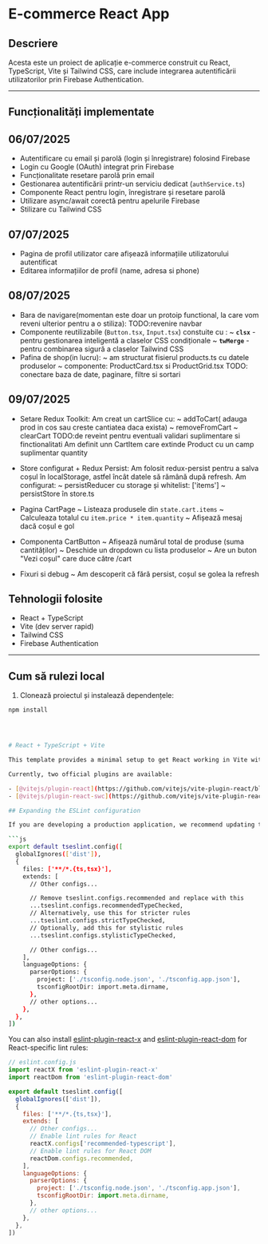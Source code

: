 # E-commerce React App

## Descriere

Acesta este un proiect de aplicație e-commerce construit cu React, TypeScript, Vite și Tailwind CSS, care include integrarea autentificării utilizatorilor prin Firebase Authentication.

---

## Funcționalități implementate
## 06/07/2025

- Autentificare cu email și parolă (login și înregistrare) folosind Firebase  
- Login cu Google (OAuth) integrat prin Firebase  
- Funcționalitate resetare parolă prin email  
- Gestionarea autentificării printr-un serviciu dedicat (`authService.ts`)  
- Componente React pentru login, înregistrare și resetare parolă  
- Utilizare async/await corectă pentru apelurile Firebase  
- Stilizare cu Tailwind CSS  

## 07/07/2025
- Pagina de profil utilizator care afișează informațiile utilizatorului autentificat 
- Editarea informațiilor de profil (name, adresa si phone)
## 08/07/2025
- Bara de navigare(momentan este doar un protoip functional, la care vom reveni ulterior pentru a o stiliza):
  TODO:revenire navbar
- Componente reutilizabile (`Button.tsx`, `Input.tsx`) constuite cu :
  ~ **`clsx`** - pentru gestionarea inteligentă a claselor CSS condiționale
  ~ **`twMerge`** - pentru combinarea sigură a claselor Tailwind CSS
- Pafina de shop(in lucru):
  ~ am structurat fisierul products.ts cu datele produselor
  ~ componente: ProductCard.tsx si ProductGrid.tsx
  TODO: conectare baza de date, paginare, filtre si sortari

## 09/07/2025
- Setare Redux Toolkit:
  Am creat un cartSlice cu:
  ~ addToCart( adauga prod in cos sau creste cantiatea daca exista)
  ~ removeFromCart
  ~ clearCart
  TODO:de reveint pentru eventuali validari suplimentare si finctionalitati
  Am definit unn CartItem care extinde Product cu un camp suplimentar quantity
- Store configurat + Redux Persist:
  Am folosit redux-persist pentru a salva coșul în localStorage, astfel încât datele să rămână după refresh. Am configurat:
  ~ persistReducer cu storage și whitelist: ['items']
  ~ persistStore în store.ts 
- Pagina CartPage
  ~ Listeaza produsele din `state.cart.items`
  ~ Calculeaza totalul cu `item.price * item.quantity`
  ~ Afișează mesaj dacă coșul e gol
- Componenta CartButton
  ~ Afișează numărul total de produse (suma cantităților)
  ~ Deschide un dropdown cu lista produselor
  ~ Are un buton "Vezi coșul" care duce către /cart

- Fixuri si debug
  ~ Am descoperit că fără persist, coșul se golea la refresh



## Tehnologii folosite

- React + TypeScript  
- Vite (dev server rapid)  
- Tailwind CSS  
- Firebase Authentication  


---

## Cum să rulezi local

1. Clonează proiectul și instalează dependențele:

```bash
npm install




# React + TypeScript + Vite

This template provides a minimal setup to get React working in Vite with HMR and some ESLint rules.

Currently, two official plugins are available:

- [@vitejs/plugin-react](https://github.com/vitejs/vite-plugin-react/blob/main/packages/plugin-react) uses [Babel](https://babeljs.io/) for Fast Refresh
- [@vitejs/plugin-react-swc](https://github.com/vitejs/vite-plugin-react/blob/main/packages/plugin-react-swc) uses [SWC](https://swc.rs/) for Fast Refresh

## Expanding the ESLint configuration

If you are developing a production application, we recommend updating the configuration to enable type-aware lint rules:

```js
export default tseslint.config([
  globalIgnores(['dist']),
  {
    files: ['**/*.{ts,tsx}'],
    extends: [
      // Other configs...

      // Remove tseslint.configs.recommended and replace with this
      ...tseslint.configs.recommendedTypeChecked,
      // Alternatively, use this for stricter rules
      ...tseslint.configs.strictTypeChecked,
      // Optionally, add this for stylistic rules
      ...tseslint.configs.stylisticTypeChecked,

      // Other configs...
    ],
    languageOptions: {
      parserOptions: {
        project: ['./tsconfig.node.json', './tsconfig.app.json'],
        tsconfigRootDir: import.meta.dirname,
      },
      // other options...
    },
  },
])
```

You can also install [eslint-plugin-react-x](https://github.com/Rel1cx/eslint-react/tree/main/packages/plugins/eslint-plugin-react-x) and [eslint-plugin-react-dom](https://github.com/Rel1cx/eslint-react/tree/main/packages/plugins/eslint-plugin-react-dom) for React-specific lint rules:

```js
// eslint.config.js
import reactX from 'eslint-plugin-react-x'
import reactDom from 'eslint-plugin-react-dom'

export default tseslint.config([
  globalIgnores(['dist']),
  {
    files: ['**/*.{ts,tsx}'],
    extends: [
      // Other configs...
      // Enable lint rules for React
      reactX.configs['recommended-typescript'],
      // Enable lint rules for React DOM
      reactDom.configs.recommended,
    ],
    languageOptions: {
      parserOptions: {
        project: ['./tsconfig.node.json', './tsconfig.app.json'],
        tsconfigRootDir: import.meta.dirname,
      },
      // other options...
    },
  },
])
```
